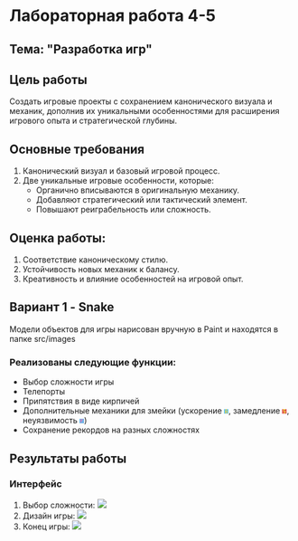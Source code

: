 # Лабораторная работа 4-5

## Тема: "Разработка игр"

## Цель работы

Создать игровые проекты с сохранением канонического визуала и механик, дополнив их уникальными особенностями для расширения игрового опыта и стратегической глубины.

## Основные требования

1. Канонический визуал и базовый игровой процесс.
2. Две уникальные игровые особенности, которые:
   - Органично вписываются в оригинальную механику.
   - Добавляют стратегический или тактический элемент.
   - Повышают реиграбельность или сложность.

## Оценка работы:

1. Соответствие каноническому стилю.
2. Устойчивость новых механик к балансу.
3. Креативность и влияние особенностей на игровой опыт.

## Вариант 1 - Snake

Модели объектов для игры нарисован вручную в Paint и находятся в папке src/images

### Реализованы следующие функции:

- Выбор сложности игры
- Телепорты
- Припятствия в виде кирпичей
- Дополнительные механики для змейки (ускорение ![](../src/images/speed.png), замедление ![](../src/images/slow.png), неуязвимость ![](../src/images/invulnerability.png))
- Сохранение рекордов на разных сложностях

## Результаты работы

### Интерфейс

1. Выбор сложности:
   ![](1.jpg)
2. Дизайн игры:
   ![](2.jpg)
3. Конец игры:
   ![](3.jpg)
